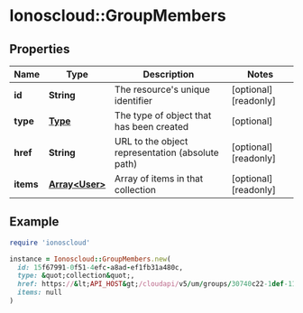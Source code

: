 # Ionoscloud::GroupMembers

## Properties

| Name | Type | Description | Notes |
| ---- | ---- | ----------- | ----- |
| **id** | **String** | The resource&#39;s unique identifier | [optional][readonly] |
| **type** | [**Type**](Type.md) | The type of object that has been created | [optional] |
| **href** | **String** | URL to the object representation (absolute path) | [optional][readonly] |
| **items** | [**Array&lt;User&gt;**](User.md) | Array of items in that collection | [optional][readonly] |

## Example

```ruby
require 'ionoscloud'

instance = Ionoscloud::GroupMembers.new(
  id: 15f67991-0f51-4efc-a8ad-ef1fb31a480c,
  type: &quot;collection&quot;,
  href: https://&lt;API_HOST&gt;/cloudapi/v5/um/groups/30740c22-1def-11e7-aac9-d7a3646ca7fd/users,
  items: null
)
```

